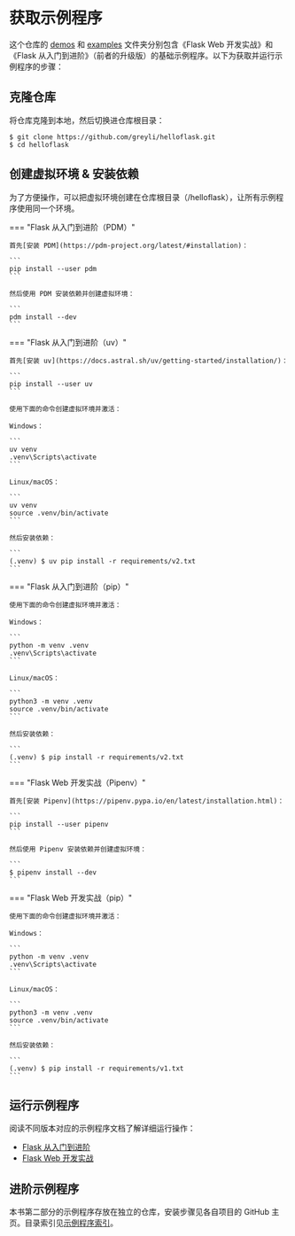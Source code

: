 # 获取示例程序

这个仓库的 [demos](https://github.com/greyli/helloflask/tree/master/demos) 和 [examples](https://github.com/greyli/helloflask/tree/master/examples) 文件夹分别包含《Flask Web 开发实战》和《Flask 从入门到进阶》（前者的升级版）的基础示例程序。以下为获取并运行示例程序的步骤：


## 克隆仓库

将仓库克隆到本地，然后切换进仓库根目录：

```
$ git clone https://github.com/greyli/helloflask.git
$ cd helloflask
```

## 创建虚拟环境 & 安装依赖

为了方便操作，可以把虚拟环境创建在仓库根目录（/helloflask），让所有示例程序使用同一个环境。

=== "Flask 从入门到进阶（PDM）"

    首先[安装 PDM](https://pdm-project.org/latest/#installation)：

    ```
    pip install --user pdm
    ```

    然后使用 PDM 安装依赖并创建虚拟环境：

    ```
    pdm install --dev
    ```

=== "Flask 从入门到进阶（uv）"

    首先[安装 uv](https://docs.astral.sh/uv/getting-started/installation/)：

    ```
    pip install --user uv
    ```

    使用下面的命令创建虚拟环境并激活：

    Windows：

    ```
    uv venv
    .venv\Scripts\activate
    ```

    Linux/macOS：

    ```
    uv venv
    source .venv/bin/activate
    ```

    然后安装依赖：

    ```
    (.venv) $ uv pip install -r requirements/v2.txt
    ```

=== "Flask 从入门到进阶（pip）"

    使用下面的命令创建虚拟环境并激活：

    Windows：

    ```
    python -m venv .venv
    .venv\Scripts\activate
    ```

    Linux/macOS：

    ```
    python3 -m venv .venv
    source .venv/bin/activate
    ```

    然后安装依赖：

    ```
    (.venv) $ pip install -r requirements/v2.txt
    ```

=== "Flask Web 开发实战（Pipenv）"


    首先[安装 Pipenv](https://pipenv.pypa.io/en/latest/installation.html)：

    ```
    pip install --user pipenv
    ```

    然后使用 Pipenv 安装依赖并创建虚拟环境：

    ```
    $ pipenv install --dev
    ```

=== "Flask Web 开发实战（pip）"

    使用下面的命令创建虚拟环境并激活：

    Windows：

    ```
    python -m venv .venv
    .venv\Scripts\activate
    ```

    Linux/macOS：

    ```
    python3 -m venv .venv
    source .venv/bin/activate
    ```

    然后安装依赖：

    ```
    (.venv) $ pip install -r requirements/v1.txt
    ```

## 运行示例程序

阅读不同版本对应的示例程序文档了解详细运行操作：

- [Flask 从入门到进阶](https://github.com/greyli/helloflask/tree/main/examples#readme)
- [Flask Web 开发实战](https://github.com/greyli/helloflask/tree/main/demos#readme)


## 进阶示例程序

本书第二部分的示例程序存放在独立的仓库，安装步骤见各自项目的 GitHub 主页。目录索引见[示例程序索引](https://github.com/greyli/helloflask#examples)。
